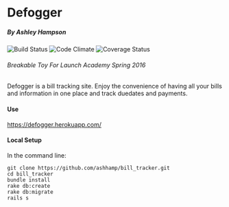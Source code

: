 # Defogger
##### By Ashley Hampson


![Build Status](https://codeship.com/projects/a2171c80-dcc9-0133-f4d3-0a7d4da1657a/status?branch=master)
![Code Climate](https://codeclimate.com/github/ashhamp/bill_tracker.png)
![Coverage Status](https://coveralls.io/repos/ashhamp/bill_tracker/badge.png)

###### Breakable Toy For Launch Academy Spring 2016

Defogger is a bill tracking site. Enjoy the convenience of having all your bills and information in one place and track duedates and payments. 

#### Use
https://defogger.herokuapp.com/

#### Local Setup
In the command line:
```
git clone https://github.com/ashhamp/bill_tracker.git
cd bill_tracker
bundle install
rake db:create
rake db:migrate
rails s
```




